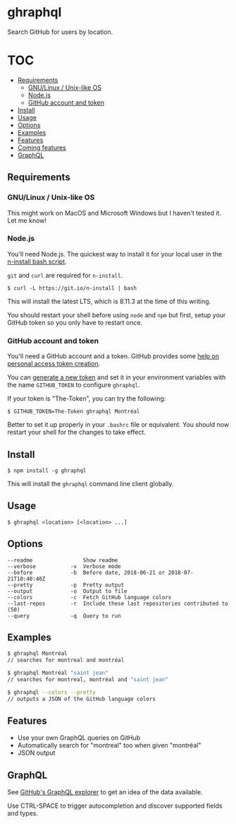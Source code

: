 # ghraphql

Search GitHub for users by location.

# TOC

* [Requirements](#requirements)
  * [GNU/Linux / Unix-like OS](#gnulinux--unix-like-os)
  * [Node.js](#node-js)
  * [GitHub account and token](#github-account-and-token)
* [Install](#install)
* [Usage](#usage)
* [Options](#options)
* [Examples](#examples)
* [Features](#features)
* [Coming features](#coming-features)
* [GraphQL](#graphql)

## Requirements

### GNU/Linux / Unix-like OS

This might work on MacOS and Microsoft Windows but I haven't tested it. Let me know!

### Node.js

You'll need Node.js. The quickest way to install it for your local user in the [n-install bash script](https://github.com/mklement0/n-install).

`git` and `curl` are required for `n-install`.

```
$ curl -L https://git.io/n-install | bash
```

This will install the latest LTS, which is 8.11.3 at the time of this writing.

You should restart your shell before using `node` and `npm` but first, setup your GitHub token so you only have to restart once.

### GitHub account and token

You'll need a GitHub account and a token. GitHub provides some [help on personal access token creation](https://help.github.com/articles/creating-a-personal-access-token-for-the-command-line/).

You can [generate a new token](https://github.com/settings/tokens) and set it in your environment variables with the name `GITHUB_TOKEN` to configure `ghraphql`.

If your token is "The-Token", you can try the following:

```
$ GITHUB_TOKEN=The-Token ghraphql Montréal
```

Better to set it up properly in your `.bashrc` file or equivalent. You should now restart your shell for the changes to take effect.

## Install

```
$ npm install -g ghraphql
```

This will install the `ghraphql` command line client globally.

## Usage

```
$ ghraphql <location> [<location> ...]
```

## Options

```
--readme                Show readme
--verbose           -v  Verbose mode
--before            -b  Before date, 2018-06-21 or 2018-07-21T10:40:40Z
--pretty            -p  Pretty output
--output            -o  Output to file
--colors            -c  Fetch GitHub language colors
--last-repos        -r  Include these last repositories contributed to (50)
--query             -q  Query to run
```

## Examples

```sh
$ ghraphql Montréal
// searches for montreal and montréal

$ ghraphql Montréal "saint jean"
// searches for montreal, montréal and "saint jean"

$ ghraphql --colors --pretty
// outputs a JSON of the GitHub language colors
```

## Features

* Use your own GraphQL queries on GitHub
* Automatically search for "montreal" too when given "montréal"
* JSON output

## GraphQL

See [GitHub's GraphQL explorer](https://developer.github.com/v4/explorer/) to get an idea of the data available.

Use CTRL-SPACE to trigger autocompletion and discover supported fields and types.
